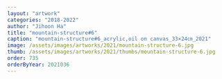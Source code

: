 ```yaml
---
layout: "artwork"
categories: "2018-2022"
author: "Jihoon Ha"
title: "mountain-structure#6"
caption: "mountain-structure#6_acrylic,oil on canvas_33×24㎝_2021"
image: /assets/images/artworks/2021/mountain-structure-6.jpg
thumb: /assets/images/artworks/2021/thumbs/mountain-structure-6.jpg
order: 735
orderByYear: 2021036
---
```

